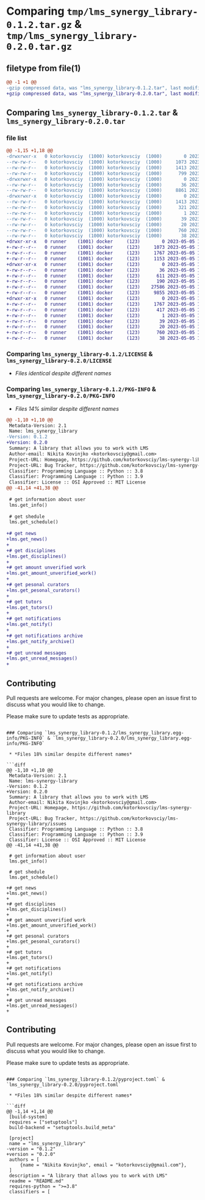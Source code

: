 # Comparing `tmp/lms_synergy_library-0.1.2.tar.gz` & `tmp/lms_synergy_library-0.2.0.tar.gz`

## filetype from file(1)

```diff
@@ -1 +1 @@
-gzip compressed data, was "lms_synergy_library-0.1.2.tar", last modified: Tue Jan 31 13:30:46 2023, max compression
+gzip compressed data, was "lms_synergy_library-0.2.0.tar", last modified: Fri May  5 10:29:28 2023, max compression
```

## Comparing `lms_synergy_library-0.1.2.tar` & `lms_synergy_library-0.2.0.tar`

### file list

```diff
@@ -1,15 +1,18 @@
-drwxrwxr-x   0 kotorkovsciy  (1000) kotorkovsciy  (1000)        0 2023-01-31 13:30:46.422728 lms_synergy_library-0.1.2/
--rw-rw-r--   0 kotorkovsciy  (1000) kotorkovsciy  (1000)     1073 2023-01-30 11:34:43.000000 lms_synergy_library-0.1.2/LICENSE
--rw-rw-r--   0 kotorkovsciy  (1000) kotorkovsciy  (1000)     1413 2023-01-31 13:30:46.414728 lms_synergy_library-0.1.2/PKG-INFO
--rw-rw-r--   0 kotorkovsciy  (1000) kotorkovsciy  (1000)      799 2023-01-31 10:19:16.000000 lms_synergy_library-0.1.2/README.md
-drwxrwxr-x   0 kotorkovsciy  (1000) kotorkovsciy  (1000)        0 2023-01-31 13:30:46.398728 lms_synergy_library-0.1.2/lms_synergy_library/
--rw-rw-r--   0 kotorkovsciy  (1000) kotorkovsciy  (1000)       36 2023-01-31 13:13:34.000000 lms_synergy_library-0.1.2/lms_synergy_library/__init__.py
--rw-rw-r--   0 kotorkovsciy  (1000) kotorkovsciy  (1000)     8861 2023-01-31 10:03:40.000000 lms_synergy_library-0.1.2/lms_synergy_library/lms_synergy_library.py
-drwxrwxr-x   0 kotorkovsciy  (1000) kotorkovsciy  (1000)        0 2023-01-31 13:30:46.414728 lms_synergy_library-0.1.2/lms_synergy_library.egg-info/
--rw-rw-r--   0 kotorkovsciy  (1000) kotorkovsciy  (1000)     1413 2023-01-31 13:30:46.000000 lms_synergy_library-0.1.2/lms_synergy_library.egg-info/PKG-INFO
--rw-rw-r--   0 kotorkovsciy  (1000) kotorkovsciy  (1000)      321 2023-01-31 13:30:46.000000 lms_synergy_library-0.1.2/lms_synergy_library.egg-info/SOURCES.txt
--rw-rw-r--   0 kotorkovsciy  (1000) kotorkovsciy  (1000)        1 2023-01-31 13:30:46.000000 lms_synergy_library-0.1.2/lms_synergy_library.egg-info/dependency_links.txt
--rw-rw-r--   0 kotorkovsciy  (1000) kotorkovsciy  (1000)       39 2023-01-31 13:30:46.000000 lms_synergy_library-0.1.2/lms_synergy_library.egg-info/requires.txt
--rw-rw-r--   0 kotorkovsciy  (1000) kotorkovsciy  (1000)       20 2023-01-31 13:30:46.000000 lms_synergy_library-0.1.2/lms_synergy_library.egg-info/top_level.txt
--rw-rw-r--   0 kotorkovsciy  (1000) kotorkovsciy  (1000)      760 2023-01-31 13:30:09.000000 lms_synergy_library-0.1.2/pyproject.toml
--rw-rw-r--   0 kotorkovsciy  (1000) kotorkovsciy  (1000)       38 2023-01-31 13:30:46.422728 lms_synergy_library-0.1.2/setup.cfg
+drwxr-xr-x   0 runner    (1001) docker     (123)        0 2023-05-05 10:29:28.439326 lms_synergy_library-0.2.0/
+-rw-r--r--   0 runner    (1001) docker     (123)     1073 2023-05-05 10:28:56.000000 lms_synergy_library-0.2.0/LICENSE
+-rw-r--r--   0 runner    (1001) docker     (123)     1767 2023-05-05 10:29:28.439326 lms_synergy_library-0.2.0/PKG-INFO
+-rw-r--r--   0 runner    (1001) docker     (123)     1153 2023-05-05 10:28:56.000000 lms_synergy_library-0.2.0/README.md
+drwxr-xr-x   0 runner    (1001) docker     (123)        0 2023-05-05 10:29:28.439326 lms_synergy_library-0.2.0/lms_synergy_library/
+-rw-r--r--   0 runner    (1001) docker     (123)       36 2023-05-05 10:28:56.000000 lms_synergy_library-0.2.0/lms_synergy_library/__init__.py
+-rw-r--r--   0 runner    (1001) docker     (123)      611 2023-05-05 10:28:56.000000 lms_synergy_library-0.2.0/lms_synergy_library/constants.py
+-rw-r--r--   0 runner    (1001) docker     (123)      190 2023-05-05 10:28:56.000000 lms_synergy_library-0.2.0/lms_synergy_library/exceptions.py
+-rw-r--r--   0 runner    (1001) docker     (123)    27586 2023-05-05 10:28:56.000000 lms_synergy_library-0.2.0/lms_synergy_library/lms_synergy_library.py
+-rw-r--r--   0 runner    (1001) docker     (123)     9855 2023-05-05 10:28:56.000000 lms_synergy_library-0.2.0/lms_synergy_library/utils.py
+drwxr-xr-x   0 runner    (1001) docker     (123)        0 2023-05-05 10:29:28.439326 lms_synergy_library-0.2.0/lms_synergy_library.egg-info/
+-rw-r--r--   0 runner    (1001) docker     (123)     1767 2023-05-05 10:29:28.000000 lms_synergy_library-0.2.0/lms_synergy_library.egg-info/PKG-INFO
+-rw-r--r--   0 runner    (1001) docker     (123)      417 2023-05-05 10:29:28.000000 lms_synergy_library-0.2.0/lms_synergy_library.egg-info/SOURCES.txt
+-rw-r--r--   0 runner    (1001) docker     (123)        1 2023-05-05 10:29:28.000000 lms_synergy_library-0.2.0/lms_synergy_library.egg-info/dependency_links.txt
+-rw-r--r--   0 runner    (1001) docker     (123)       39 2023-05-05 10:29:28.000000 lms_synergy_library-0.2.0/lms_synergy_library.egg-info/requires.txt
+-rw-r--r--   0 runner    (1001) docker     (123)       20 2023-05-05 10:29:28.000000 lms_synergy_library-0.2.0/lms_synergy_library.egg-info/top_level.txt
+-rw-r--r--   0 runner    (1001) docker     (123)      760 2023-05-05 10:28:56.000000 lms_synergy_library-0.2.0/pyproject.toml
+-rw-r--r--   0 runner    (1001) docker     (123)       38 2023-05-05 10:29:28.439326 lms_synergy_library-0.2.0/setup.cfg
```

### Comparing `lms_synergy_library-0.1.2/LICENSE` & `lms_synergy_library-0.2.0/LICENSE`

 * *Files identical despite different names*

### Comparing `lms_synergy_library-0.1.2/PKG-INFO` & `lms_synergy_library-0.2.0/PKG-INFO`

 * *Files 14% similar despite different names*

```diff
@@ -1,10 +1,10 @@
 Metadata-Version: 2.1
 Name: lms_synergy_library
-Version: 0.1.2
+Version: 0.2.0
 Summary: A library that allows you to work with LMS
 Author-email: Nikita Kovinjko <kotorkovsciy@gmail.com>
 Project-URL: Homepage, https://github.com/kotorkovsciy/lms-synergy-library
 Project-URL: Bug Tracker, https://github.com/kotorkovsciy/lms-synergy-library/issues
 Classifier: Programming Language :: Python :: 3.8
 Classifier: Programming Language :: Python :: 3.9
 Classifier: License :: OSI Approved :: MIT License
@@ -41,14 +41,38 @@
 
 # get information about user
 lms.get_info()
 
 # get shedule
 lms.get_schedule()
 
+# get news
+lms.get_news()
+
+# get disciplines
+lms.get_disciplines()
+
+# get amount unverified work
+lms.get_amount_unverified_work()
+
+# get pesonal curators
+lms.get_pesonal_curators()
+
+# get tutors
+lms.get_tutors()
+
+# get notifications
+lms.get_notify()
+
+# get notifications archive
+lms.get_notify_archive()
+
+# get unread messages
+lms.get_unread_messages()
+
 ```
 
 ## Contributing
 Pull requests are welcome. For major changes, please open an issue first to discuss what you would like to change.
 
 Please make sure to update tests as appropriate.
```

### Comparing `lms_synergy_library-0.1.2/lms_synergy_library.egg-info/PKG-INFO` & `lms_synergy_library-0.2.0/lms_synergy_library.egg-info/PKG-INFO`

 * *Files 18% similar despite different names*

```diff
@@ -1,10 +1,10 @@
 Metadata-Version: 2.1
 Name: lms-synergy-library
-Version: 0.1.2
+Version: 0.2.0
 Summary: A library that allows you to work with LMS
 Author-email: Nikita Kovinjko <kotorkovsciy@gmail.com>
 Project-URL: Homepage, https://github.com/kotorkovsciy/lms-synergy-library
 Project-URL: Bug Tracker, https://github.com/kotorkovsciy/lms-synergy-library/issues
 Classifier: Programming Language :: Python :: 3.8
 Classifier: Programming Language :: Python :: 3.9
 Classifier: License :: OSI Approved :: MIT License
@@ -41,14 +41,38 @@
 
 # get information about user
 lms.get_info()
 
 # get shedule
 lms.get_schedule()
 
+# get news
+lms.get_news()
+
+# get disciplines
+lms.get_disciplines()
+
+# get amount unverified work
+lms.get_amount_unverified_work()
+
+# get pesonal curators
+lms.get_pesonal_curators()
+
+# get tutors
+lms.get_tutors()
+
+# get notifications
+lms.get_notify()
+
+# get notifications archive
+lms.get_notify_archive()
+
+# get unread messages
+lms.get_unread_messages()
+
 ```
 
 ## Contributing
 Pull requests are welcome. For major changes, please open an issue first to discuss what you would like to change.
 
 Please make sure to update tests as appropriate.
```

### Comparing `lms_synergy_library-0.1.2/pyproject.toml` & `lms_synergy_library-0.2.0/pyproject.toml`

 * *Files 18% similar despite different names*

```diff
@@ -1,14 +1,14 @@
 [build-system]
 requires = ["setuptools"]
 build-backend = "setuptools.build_meta"
 
 [project]
 name = "lms_synergy_library"
-version = "0.1.2"
+version = "0.2.0"
 authors = [
     {name = "Nikita Kovinjko", email = "kotorkovsciy@gmail.com"},
 ]
 description = "A library that allows you to work with LMS"
 readme = "README.md"
 requires-python = ">=3.8"
 classifiers = [
```


